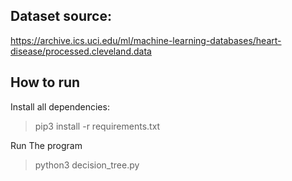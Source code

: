## Dataset source:
https://archive.ics.uci.edu/ml/machine-learning-databases/heart-disease/processed.cleveland.data

## How to run
Install all dependencies:
> pip3 install -r requirements.txt

Run The program
> python3 decision_tree.py